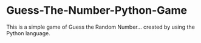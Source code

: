 # Guess-The-Number-Python-Game
This is a simple game of Guess the Random Number... created by using the Python language.
